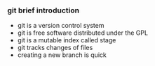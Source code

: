 ### git brief introduction 

* git is a version control system
* git is free software distributed under the GPL
* git is a mutable index called stage
* git tracks changes of files
* creating a new branch is quick

